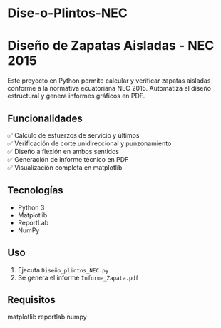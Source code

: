 # Dise-o-Plintos-NEC
# Diseño de Zapatas Aisladas - NEC 2015

Este proyecto en Python permite calcular y verificar zapatas aisladas conforme a la normativa ecuatoriana NEC 2015. Automatiza el diseño estructural y genera informes gráficos en PDF.

## Funcionalidades

✅ Cálculo de esfuerzos de servicio y últimos  
✅ Verificación de corte unidireccional y punzonamiento  
✅ Diseño a flexión en ambos sentidos  
✅ Generación de informe técnico en PDF  
✅ Visualización completa en matplotlib  

## Tecnologías

- Python 3
- Matplotlib
- ReportLab
- NumPy

## Uso

1. Ejecuta `Diseño_plintos_NEC.py`
2. Se genera el informe `Informe_Zapata.pdf`

## Requisitos

matplotlib
reportlab
numpy
